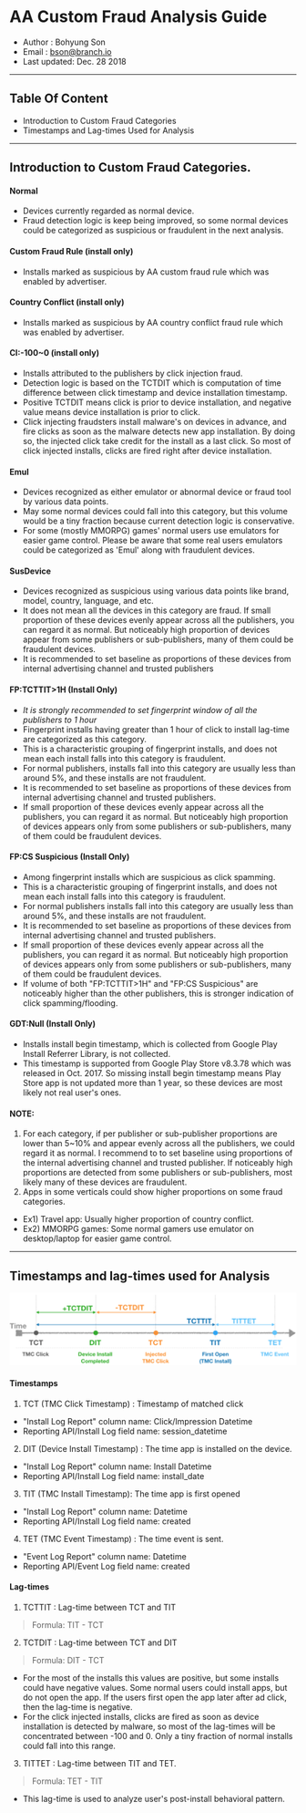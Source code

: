 
# AA Custom Fraud Analysis Guide

- Author : Bohyung Son
- Email : bson@branch.io
- Last updated: Dec. 28 2018

---
## Table Of Content
* Introduction to Custom Fraud Categories
* Timestamps and Lag-times Used for Analysis

---
## Introduction to Custom Fraud Categories.

#### Normal
* Devices currently regarded as normal device.
* Fraud detection logic is keep being improved, so some normal devices could be categorized as suspicious or fraudulent in the next analysis.

#### Custom Fraud Rule (install only)
* Installs marked as suspicious by AA custom fraud rule which was enabled by advertiser.

#### Country Conflict (install only)
* Installs marked as suspicious by AA country conflict fraud rule which was enabled by advertiser.

#### CI:-100~0 (install only)
* Installs attributed to the publishers by click injection fraud.
* Detection logic is based on the TCTDIT which is computation of time difference between click timestamp and device installation timestamp.
* Positive TCTDIT means click is prior to device installation, and negative value means device installation is prior to click.
* Click injecting fraudsters install malware's on devices in advance, and fire clicks as soon as the malware detects new app installation. By doing so, the injected click take credit for the install as a last click.
   So most of click injected installs, clicks are fired right after device installation.

#### Emul
* Devices recognized as either emulator or abnormal device or fraud tool by various data points.
* May some normal devices could fall into this category, but this volume would be a tiny fraction because current detection logic is conservative.
* For some (mostly MMORPG) games' normal users use emulators for easier game control. Please be aware that some real users emulators could be categorized as 'Emul' along with fraudulent devices.

#### SusDevice
* Devices recognized as suspicious using various data points like brand, model, country, language, and etc.
* It does not mean all the devices in this category are fraud. If small proportion of these devices evenly appear across all the publishers, you can regard it as normal. But noticeably high proportion of devices appear from some publishers or sub-publishers, many of them could be fraudulent devices.
* It is recommended to set baseline as proportions of these devices from internal advertising channel and trusted publishers

#### FP:TCTTIT>1H (Install Only)
* *It is strongly recommended to set fingerprint window of all the publishers to 1 hour*
* Fingerprint installs having greater than 1 hour of click to install lag-time are categorized as this category.
* This is a characteristic grouping of fingerprint installs, and does not mean each install falls into this category is fraudulent.
* For normal publishers, installs fall into this category are usually less than around 5%, and these installs are not fraudulent.
* It is recommended to set baseline as proportions of these devices from internal advertising channel and trusted publishers.
* If small proportion of these devices evenly appear across all the publishers, you can regard it as normal. But noticeably high proportion of devices appears only from some publishers or sub-publishers, many of them could be fraudulent devices.

#### FP:CS Suspicious (Install Only)
* Among fingerprint installs which are suspicious as click spamming.
* This is a characteristic grouping of fingerprint installs, and does not mean each install falls into this category is fraudulent.
* For normal publishers installs fall into this category are usually less than  around 5%, and these installs are not fraudulent.
* It is recommended to set baseline as proportions of these devices from internal advertising channel and trusted publishers.
* If small proportion of these devices evenly appear across all the publishers, you can regard it as normal. But noticeably high proportion of devices appears only from some publishers or sub-publishers, many of them could be fraudulent devices.
* If volume of both "FP:TCTTIT>1H" and "FP:CS Suspicious" are noticeably higher than the other publishers, this is stronger indication of click spamming/flooding.

#### GDT:Null (Install Only)
* Installs install begin timestamp, which is collected from Google Play Install Referrer Library, is not collected.
* This timestamp is supported from Google Play Store v8.3.78 which was released in Oct. 2017. So missing install begin timestamp means Play Store app is not updated more than 1 year, so these devices are most likely not real user's ones.

#### NOTE:
1. For each category, if per publisher or sub-publisher proportions are lower than 5~10% and appear evenly across all the publishers, we could regard it as normal.
   I recommend to to set baseline using proportions of the internal advertising channel and trusted publisher. If noticeably high proportions are detected from some publishers or sub-publishers, most likely many of these devices are fraudulent.
2. Apps in some verticals could show higher proportions on some fraud categories.
 * Ex1) Travel app: Usually higher proportion of country conflict.
 * Ex2) MMORPG games: Some normal gamers use emulator on desktop/laptop for easier game control.

---
## Timestamps and lag-times used for Analysis

![image](../img/dp_and_lags.png)

#### Timestamps
1. TCT (TMC Click Timestamp) : Timestamp of matched click
 * "Install Log Report" column name: Click/Impression Datetime
 * Reporting API/Install Log field name: session_datetime


2. DIT (Device Install Timestamp) : The time app is installed on the device.
 * "Install Log Report" column name: Install Datetime
 * Reporting API/Install Log field name: install_date


3. TIT (TMC Install Timestamp): The time app is first opened
 * "Install Log Report" column name: Datetime
 * Reporting API/Install Log field name: created


4. TET (TMC Event Timestamp) : The time event is sent.
 * "Event Log Report" column name: Datetime
 * Reporting API/Event Log field name: created


#### Lag-times
1. TCTTIT : Lag-time between TCT and TIT
 > Formula: TIT - TCT

2. TCTDIT : Lag-time between TCT and DIT
 > Formula: DIT - TCT

 * For the most of the installs this values are positive, but some installs could have negative values.
   Some normal users could install apps, but do not open the app. If the users first open the app later after ad click, then the lag-time is negative.
 * For the click injected installs, clicks are fired as soon as device installation is detected by malware, so most of the lag-times will be concentrated between -100 and 0. Only a tiny fraction of normal installs could fall into this range.


3. TITTET : Lag-time between TIT and TET.
 > Formula: TET - TIT

 * This lag-time is used to analyze user's post-install behavioral pattern.
